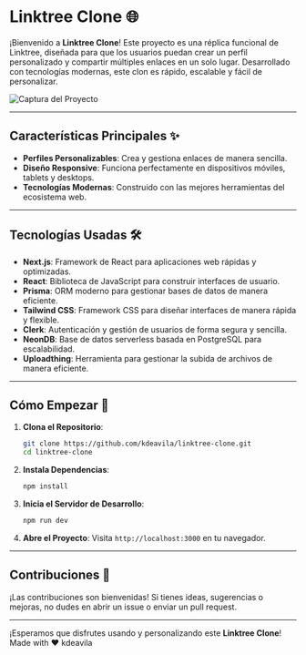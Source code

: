 
# Linktree Clone 🌐

¡Bienvenido a **Linktree Clone**! Este proyecto es una réplica funcional de Linktree, diseñada para que los usuarios puedan crear un perfil personalizado y compartir múltiples enlaces en un solo lugar. Desarrollado con tecnologías modernas, este clon es rápido, escalable y fácil de personalizar.

![Captura del Proyecto](https://i.postimg.cc/J77vZqv8/captura-linktree-clone.png)

---

## Características Principales ✨

- **Perfiles Personalizables**: Crea y gestiona enlaces de manera sencilla.
- **Diseño Responsive**: Funciona perfectamente en dispositivos móviles, tablets y desktops.
- **Tecnologías Modernas**: Construido con las mejores herramientas del ecosistema web.

---

## Tecnologías Usadas 🛠️

- **Next.js**: Framework de React para aplicaciones web rápidas y optimizadas.
- **React**: Biblioteca de JavaScript para construir interfaces de usuario.
- **Prisma**: ORM moderno para gestionar bases de datos de manera eficiente.
- **Tailwind CSS**: Framework CSS para diseñar interfaces de manera rápida y flexible.
- **Clerk**: Autenticación y gestión de usuarios de forma segura y sencilla.
- **NeonDB**: Base de datos serverless basada en PostgreSQL para escalabilidad.
- **Uploadthing**: Herramienta para gestionar la subida de archivos de manera eficiente.

---

## Cómo Empezar 🚀

1. **Clona el Repositorio**:
   ```bash
   git clone https://github.com/kdeavila/linktree-clone.git
   cd linktree-clone
   ```

2. **Instala Dependencias**:
   ```bash
   npm install
   ```

3. **Inicia el Servidor de Desarrollo**:
   ```bash
   npm run dev
   ```

4. **Abre el Proyecto**:
   Visita `http://localhost:3000` en tu navegador.

---

## Contribuciones 🤝

¡Las contribuciones son bienvenidas! Si tienes ideas, sugerencias o mejoras, no dudes en abrir un issue o enviar un pull request.

---

¡Esperamos que disfrutes usando y personalizando este **Linktree Clone**! 
Made with ❤ kdeavila
